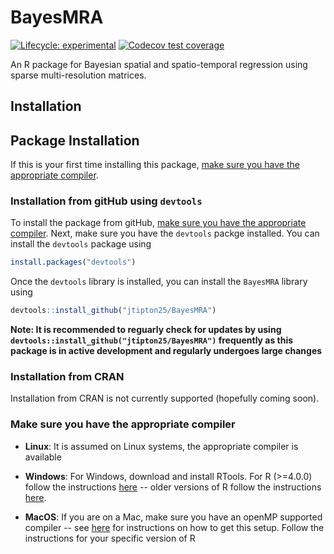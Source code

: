 # BayesMRA

<!-- badges: start -->
[![Lifecycle: experimental](https://img.shields.io/badge/lifecycle-experimental-orange.svg)](https://www.tidyverse.org/lifecycle/#experimental)
[![Codecov test coverage](https://codecov.io/gh/jtipton25/BayesMRA/branch/master/graph/badge.svg)](https://codecov.io/gh/jtipton25/BayesMRA?branch=master)
<!-- badges: end -->

An R package for Bayesian spatial and spatio-temporal regression using sparse multi-resolution matrices.


## Installation

## Package Installation

If this is your first time installing this package, [make sure you have the appropriate compiler](#make-sure-you-have-the-appropriate-compiler).


### Installation from gitHub using `devtools`

To install the package from gitHub, [make sure you have the appropriate compiler](#make-sure-you-have-the-appropriate-compiler). Next, make sure you have the `devtools` packge installed. You can install the `devtools` package using 

```r
install.packages("devtools")
```

Once the `devtools` library is installed, you can install the `BayesMRA` library using

```r
devtools::install_github("jtipton25/BayesMRA")
```
**Note: It is recommended to reguarly check for updates by using `devtools::install_github("jtipton25/BayesMRA")` frequently as this package is in active development and regularly undergoes large changes**

### Installation from CRAN

Installation from CRAN is not currently supported (hopefully coming soon). 

<!-- 
Therefore
```r
install.packages("BayesMRA")
``` 
will fail.
-->


### Make sure you have the appropriate compiler

- **Linux**: It is assumed on Linux systems, the appropriate compiler is available

- **Windows**: For Windows, download and install RTools. For R (>=4.0.0) follow the instructions [here](https://cran.r-project.org/bin/windows/Rtools/) -- older versions of R follow the instructions [here](https://cran.r-project.org/bin/windows/Rtools/history.html).

- **MacOS**: If you are on a Mac, make sure you have an openMP supported compiler -- see [here](https://thecoatlessprofessor.com/programming/cpp/r-compiler-tools-for-rcpp-on-macos/) for instructions on how to get this setup. Follow the instructions for your specific version of R


